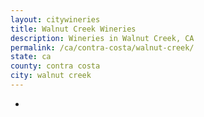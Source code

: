```yaml
---
layout: citywineries
title: Walnut Creek Wineries
description: Wineries in Walnut Creek, CA
permalink: /ca/contra-costa/walnut-creek/
state: ca
county: contra costa
city: walnut creek
---
```

-
